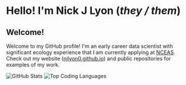 # Hello! I'm Nick J Lyon (_they / them_)

## Welcome!

Welcome to my GitHub profile! I'm an early career data scientist with significant ecology experience that I am currently applying at [NCEAS](https://www.nceas.ucsb.edu/). Check out my website ([njlyon0.github.io](https://njlyon0.github.io/)) and public repositories for examples of my work. 

![GitHub Stats](https://github-readme-stats.vercel.app/api?username=njlyon0&langs_count=6&theme=noctis_minimus&layout=compact) ![Top Coding Languages](https://github-readme-stats.vercel.app/api/top-langs/?username=njlyon0&langs_count=6&theme=noctis_minimus&layout=compact)

<!--
**njlyon0/njlyon0** is a ✨ _special_ ✨ repository because its `README.md` (this file) appears on your GitHub profile.

- Emoji dictionary: https://gist.github.com/rxaviers/7360908

Here are some ideas to get you started:

- 🔭 I’m currently working on ...
- 🌱 I’m currently learning ...
- 👯 I’m looking to collaborate on ...
- 📫 How to reach me: ...
- ⚡ Fun fact: ...
-->
